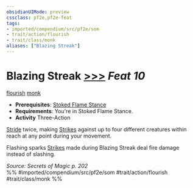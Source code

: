 ```yaml
---
obsidianUIMode: preview
cssclass: pf2e,pf2e-feat
tags:
- imported/compendium/src/pf2e/som
- trait/action/flourish
- trait/class/monk
aliases: ["Blazing Streak"]
---
```

# Blazing Streak  [>>>](chapter-9-playing-the-game.md#Actions "Three-Action") *Feat 10*  
[flourish](flourish.md)  [monk](rules/traits/monk.md)  

- **Prerequisites**: [Stoked Flame Stance](stoked-flame-stance-som.md)
- **Requirements**: You're in Stoked Flame Stance.
- **Activity** Three-Action

[Stride](stride.md) twice, making [Strikes](strike.md) against up to four different creatures within reach at any point during your movement.

Flashing sparks [Strikes](strike.md) made during Blazing Streak deal fire damage instead of slashing.

*Source: Secrets of Magic p. 202*  
%% #imported/compendium/src/pf2e/som #trait/action/flourish #trait/class/monk %%